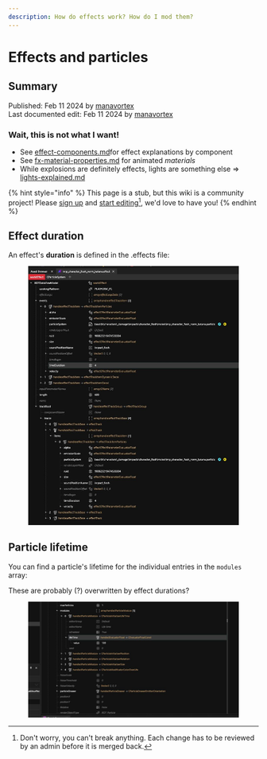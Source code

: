 ```yaml
---
description: How do effects work? How do I mod them?
---
```


# Effects and particles

## Summary

Published: Feb 11 2024 by [manavortex](https://app.gitbook.com/u/NfZBoxGegfUqB33J9HXuCs6PVaC3 "mention")\
Last documented edit: Feb 11 2024 by [manavortex](https://app.gitbook.com/u/NfZBoxGegfUqB33J9HXuCs6PVaC3 "mention")

### Wait, this is not what I want!

* See [effect-components.md](components/documented-components/effect-components.md "mention")for effect explanations by component
* See [fx-material-properties.md](../materials/configuring-materials/fx-material-properties.md "mention") for animated _materials_
* While explosions are definitely effects, lights are something else => [lights-explained.md](lights-explained.md "mention")

{% hint style="info" %}
This page is a stub, but this wiki is a community project! Please [sign up](https://app.gitbook.com/invite/-MP5ijqI11FeeX7c8-N8/H70HZBOeUulIpkQnBLK7) and [start editing](#user-content-fn-1)[^1], we'd love to have you!
{% endhint %}



## Effect duration

An effect's **duration** is defined in the .effects file:

<figure><img src="../../.gitbook/assets/effect_duration.png" alt=""><figcaption></figcaption></figure>

## Particle lifetime

You can find a particle's lifetime for the individual entries in the `modules` array:

These are probably (?) overwritten by effect durations?

<figure><img src="../../.gitbook/assets/particle_durations.png" alt=""><figcaption></figcaption></figure>

[^1]: Don't worry, you can't break anything. Each change has to be reviewed by an admin before it is merged back.

